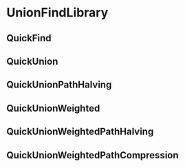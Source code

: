 # UnionFindLibrary
## QuickFind
## QuickUnion
## QuickUnionPathHalving
## QuickUnionWeighted
## QuickUnionWeightedPathHalving
## QuickUnionWeightedPathCompression